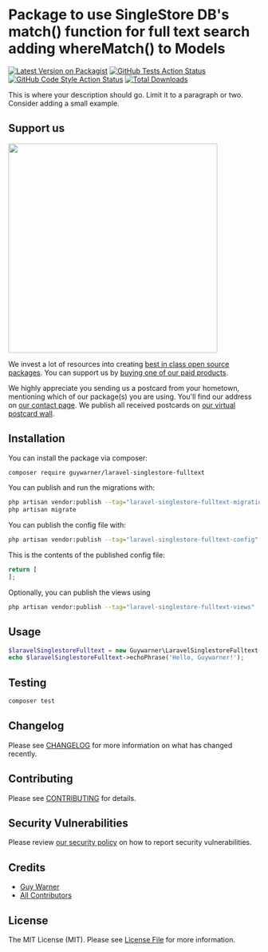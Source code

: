# Package to use SingleStore DB's match() function for full text search adding whereMatch() to Models

[![Latest Version on Packagist](https://img.shields.io/packagist/v/guywarner/laravel-singlestore-fulltext.svg?style=flat-square)](https://packagist.org/packages/guywarner/laravel-singlestore-fulltext)
[![GitHub Tests Action Status](https://img.shields.io/github/workflow/status/guywarner/laravel-singlestore-fulltext/run-tests?label=tests)](https://github.com/guywarner/laravel-singlestore-fulltext/actions?query=workflow%3Arun-tests+branch%3Amain)
[![GitHub Code Style Action Status](https://img.shields.io/github/workflow/status/guywarner/laravel-singlestore-fulltext/Fix%20PHP%20code%20style%20issues?label=code%20style)](https://github.com/guywarner/laravel-singlestore-fulltext/actions?query=workflow%3A"Fix+PHP+code+style+issues"+branch%3Amain)
[![Total Downloads](https://img.shields.io/packagist/dt/guywarner/laravel-singlestore-fulltext.svg?style=flat-square)](https://packagist.org/packages/guywarner/laravel-singlestore-fulltext)

This is where your description should go. Limit it to a paragraph or two. Consider adding a small example.

## Support us

[<img src="https://github-ads.s3.eu-central-1.amazonaws.com/laravel-singlestore-fulltext.jpg?t=1" width="419px" />](https://spatie.be/github-ad-click/laravel-singlestore-fulltext)

We invest a lot of resources into creating [best in class open source packages](https://spatie.be/open-source). You can support us by [buying one of our paid products](https://spatie.be/open-source/support-us).

We highly appreciate you sending us a postcard from your hometown, mentioning which of our package(s) you are using. You'll find our address on [our contact page](https://spatie.be/about-us). We publish all received postcards on [our virtual postcard wall](https://spatie.be/open-source/postcards).

## Installation

You can install the package via composer:

```bash
composer require guywarner/laravel-singlestore-fulltext
```

You can publish and run the migrations with:

```bash
php artisan vendor:publish --tag="laravel-singlestore-fulltext-migrations"
php artisan migrate
```

You can publish the config file with:

```bash
php artisan vendor:publish --tag="laravel-singlestore-fulltext-config"
```

This is the contents of the published config file:

```php
return [
];
```

Optionally, you can publish the views using

```bash
php artisan vendor:publish --tag="laravel-singlestore-fulltext-views"
```

## Usage

```php
$laravelSinglestoreFulltext = new Guywarner\LaravelSinglestoreFulltext();
echo $laravelSinglestoreFulltext->echoPhrase('Hello, Guywarner!');
```

## Testing

```bash
composer test
```

## Changelog

Please see [CHANGELOG](CHANGELOG.md) for more information on what has changed recently.

## Contributing

Please see [CONTRIBUTING](CONTRIBUTING.md) for details.

## Security Vulnerabilities

Please review [our security policy](../../security/policy) on how to report security vulnerabilities.

## Credits

- [Guy Warner](https://github.com/guywarner)
- [All Contributors](../../contributors)

## License

The MIT License (MIT). Please see [License File](LICENSE.md) for more information.
